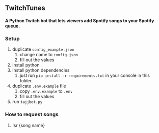 ## TwitchTunes
#### A Python Twitch bot that lets viewers add Spotify songs to your Spotify queue. 


### Setup
1. duplicate `config_example.json`
    1. change name to `config.json`
    2. fill out the values
2. install python
3. install python dependencies
    1. just run `pip install -r requirements.txt` in your console in this folder.
4. duplicate `.env.example` file
    1. copy `.env.example` to `.env`
    2. fill out the values
5. run `tajjbot.py`

### How to request songs
1. !sr {song name}
